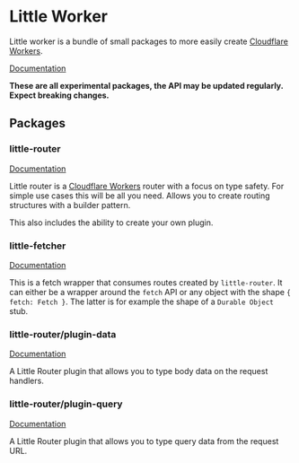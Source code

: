 # Little Worker

Little worker is a bundle of small packages to more easily create [Cloudflare Workers](https://developers.cloudflare.com/workers/).

[Documentation](./packages/little-worker/README.md)

**These are all experimental packages, the API may be updated regularly. Expect
breaking changes.**

## Packages

### little-router

[Documentation](./packages/little-router/README.md)

Little router is a [Cloudflare Workers](https://developers.cloudflare.com/workers/)
router with a focus on type safety. For simple use cases this will be all
you need. Allows you to create routing structures with a builder pattern.

This also includes the ability to create your own plugin.

### little-fetcher

[Documentation](./packages/little-fetcher/README.md)

This is a fetch wrapper that consumes routes created by `little-router`. It can either be a wrapper around the `fetch` API or any object with the shape `{ fetch: Fetch }`. The latter is for example the shape of a `Durable Object` stub.

### little-router/plugin-data

[Documentation](./packages/little-router-plugin-data/README.md)

A Little Router plugin that allows you to type body data on the request
handlers.

### little-router/plugin-query

[Documentation](./packages/little-router-plugin-query/README.md)

A Little Router plugin that allows you to type query data from the request URL.
